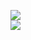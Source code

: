 [![](https://img.shields.io/badge/Made%20With-Github%20Spray-lightgrey.svg?style=for-the-badge&logo=github)](https://github.com/Annihil/github-spray#16023)  
[![](https://i.imgur.com/2DrTn0Z.gif)](https://github.com/Annihil/github-spray)